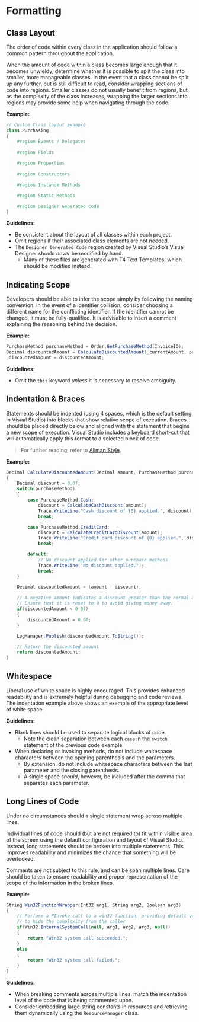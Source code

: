 # Formatting

## Class Layout

The order of code within every class in the application should follow a common pattern throughout the application.  

When the amount of code within a class becomes large enough that it becomes unwieldy, determine whether it is possible to split 
the class into smaller, more manageable classes.  In the event that a class cannot be split up any further, but is still difficult 
to read, consider wrapping sections of code into regions.  Smaller classes do not usually benefit from regions, but as the 
complexity of the class increases, wrapping the larger sections into regions may provide some help when navigating through the code.
    
**Example:**

``` csharp
// Custom Class layout example
class Purchasing
{
    #region Events / Delegates

    #region Fields 
    
    #region Properties
        
    #region Constructors

    #region Instance Methods

    #region Static Methods

    #region Designer Generated Code
}
```

**Guidelines:**
- Be consistent about the layout of all classes within each project.
- Omit regions if their associated class elements are not needed.
- The `Designer Generated Code` region created by Visual Studio’s Visual Designer should *never* be modified by hand. 
  - Many of these files are generated with T4 Text Templates, which should be modified instead.


## Indicating Scope

Developers should be able to infer the scope simply by following the naming convention.  In the event of a identifier 
collision, consider choosing a different name for the conflicting identifier.  If the identifier cannot be changed, 
it must be fully-qualified.  It is advisable to insert a comment explaining the reasoning behind the decision. 

**Example:**

``` csharp
PurchaseMethod purchaseMethod = Order.GetPurchaseMethod(InvoiceID);
Decimal discountedAmount = CalculateDiscountedAmount(_currentAmount, purchaseMethod);
_discountedAmount = discountedAmount;
````

**Guidelines:**
- Omit the `this` keyword *unless* it is necessary to resolve ambiguity.

## Indentation & Braces

Statements should be indented (using 4 spaces, which is the default setting in Visual Studio) into blocks that show 
relative scope of execution.  Braces should be placed directly below and aligned with the statement that begins a 
new scope of execution. Visual Studio includes a keyboard short-cut that will automatically apply this format to 
a selected block of code.

> For further reading, refer to [Allman Style](https://en.wikipedia.org/wiki/Indent_style#Allman_style).

**Example:**

``` csharp
Decimal CalculateDiscountedAmount(Decimal amount, PurchaseMethod purchaseMethod)
{
    Decimal discount = 0.0f;
    switch(purchaseMethod)
    {
        case PurchaseMethod.Cash:
            discount = CalculateCashDiscount(amount);
            Trace.WriteLine("Cash discount of {0} applied.", discount);
            break;

        case PurchaseMethod.CreditCard:
            discount = CalculateCreditCardDiscount(amount);
            Trace.WriteLine("Credit card discount of {0} applied.", discount);
            break;

        default:
            // No discount applied for other purchase methods
            Trace.WriteLine("No discount applied.");
            break;
    }

    Decimal discountedAmount = (amount - discount);

    // A negative amount indicates a discount greater than the normal amount.
    // Ensure that it is reset to 0 to avoid giving money away.
    if(discountedAmount < 0.0f)
    {
        discountedAmount = 0.0f;
    }

    LogManager.Publish(discountedAmount.ToString());

    // Return the discounted amount
    return discountedAmount;
}
```

## Whitespace

Liberal use of white space is highly encouraged.  This provides enhanced readability and is extremely helpful during 
debugging and code reviews. The indentation example above shows an example of the appropriate level of white space.

**Guidelines:**
- Blank lines should be used to separate logical blocks of code. 
  - Note the clean separation between each `case` in the `switch` statement of the previous code example. 
- When declaring or invoking methods, do not include whitespace characters between the opening parenthesis and the parameters.
  - By extension, do not include whitespace characters between the last parameter and the closing parenthesis.  
  - A single space *should*, however, be included after the comma that separates each parameter.


## Long Lines of Code

Under *no* circumstances should a single statement wrap across multiple lines.

Individual lines of code should (but are not required to) fit within visible area of the screen using the default 
configuration and layout of Visual Studio.  Instead, long statements should be broken into multiple statements.
This improves readability and minimizes the chance that something will be overlooked.

Comments are not subject to this rule, and can be span multiple lines.  Care should be taken to ensure 
readability and proper representation of the scope of the information in the broken lines.

**Example:**

``` csharp
String Win32FunctionWrapper(Int32 arg1, String arg2, Boolean arg3)
{
    // Perform a PInvoke call to a win32 function, providing default values for obscure parameters,
    // to hide the complexity from the caller
    if(Win32.InternalSystemCall(null, arg1, arg2, arg3, null))
    {
        return "Win32 system call succeeded.";
    }
    else
    {
        return "Win32 system call failed.";
    }
}
```

**Guidelines:**
- When breaking comments across multiple lines, match the indentation level of the code that is being commented upon.
- Consider embedding large string constants in resources and retrieving them dynamically using the `ResourceManager` class.